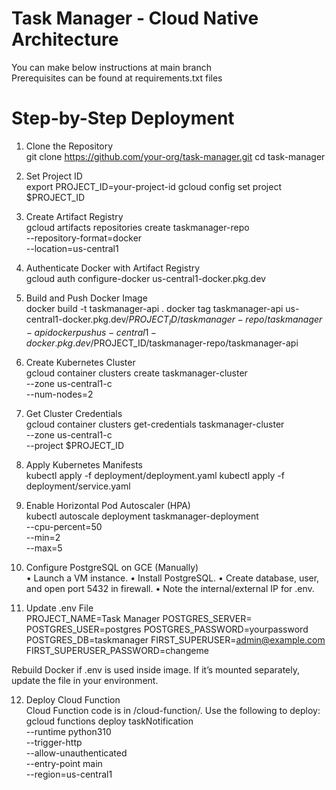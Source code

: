 # Task Manager - Cloud Native Architecture 
You can make below instructions at main branch \
Prerequisites can be found at requirements.txt files

# Step-by-Step Deployment

1. Clone the Repository \
git clone https://github.com/your-org/task-manager.git
cd task-manager


2. Set Project ID \
export PROJECT_ID=your-project-id
gcloud config set project $PROJECT_ID


3. Create Artifact Registry \
gcloud artifacts repositories create taskmanager-repo \
  --repository-format=docker \
  --location=us-central1

4. Authenticate Docker with Artifact Registry \
gcloud auth configure-docker us-central1-docker.pkg.dev


5. Build and Push Docker Image \
docker build -t taskmanager-api .
docker tag taskmanager-api us-central1-docker.pkg.dev/$PROJECT_ID/taskmanager-repo/taskmanager-api
docker push us-central1-docker.pkg.dev/$PROJECT_ID/taskmanager-repo/taskmanager-api


6. Create Kubernetes Cluster \
gcloud container clusters create taskmanager-cluster \
  --zone us-central1-c \
  --num-nodes=2


7. Get Cluster Credentials \
gcloud container clusters get-credentials taskmanager-cluster \
  --zone us-central1-c \
  --project $PROJECT_ID

8. Apply Kubernetes Manifests \
kubectl apply -f deployment/deployment.yaml
kubectl apply -f deployment/service.yaml

9. Enable Horizontal Pod Autoscaler (HPA) \
kubectl autoscale deployment taskmanager-deployment \
  --cpu-percent=50 \
  --min=2 \
  --max=5

10. Configure PostgreSQL on GCE (Manually) \
	•	Launch a VM instance.
	•	Install PostgreSQL.
	•	Create database, user, and open port 5432 in firewall.
	•	Note the internal/external IP for .env.

11. Update .env File \
PROJECT_NAME=Task Manager
POSTGRES_SERVER=<your-vm-ip>
POSTGRES_USER=postgres
POSTGRES_PASSWORD=yourpassword
POSTGRES_DB=taskmanager
FIRST_SUPERUSER=admin@example.com
FIRST_SUPERUSER_PASSWORD=changeme

Rebuild Docker if .env is used inside image. If it’s mounted separately, update the file in your environment.



12. Deploy Cloud Function \
Cloud Function code is in /cloud-function/. Use the following to deploy:
gcloud functions deploy taskNotification \
  --runtime python310 \
  --trigger-http \
  --allow-unauthenticated \
  --entry-point main \
  --region=us-central1


